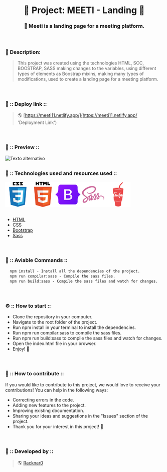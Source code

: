 <h1 align="center">🌟 Project: MEETI - Landing 🎨</h1>

<h3 align="center">📝 Meeti is a landing page for a meeting platform.</h3>

<br>

## <h3>📄 **Description:**</h3>

> This project was created using the technologies HTML, SCC, BOOSTRAP, SASS making changes to the variables, using different types of elements as Boostrap mixins, making many types of modifications, used to create a landing page for a meeting platform.

<br>

## <h3>📄 **:: Deploy link ::**</h3>

> 🌎 [https://meeti11.netlify.app/](https://meeti11.netlify.app/ 'Deployment Link')

<br>

## <h3>📄 **:: Preview ::**</h3>

<img src="./preview.gif" alt="Texto alternativo" width="400px">

<br>

## <h3>📄 **:: Technologies used and resources used ::**</h3>

<div style="display: flex; justify-content: start; align-items: center;">
      <img src="https://raw.githubusercontent.com/devicons/devicon/master/icons/css3/css3-original-wordmark.svg" alt="css3" width="80" height="80" /> 
      <img src="https://github.com/Racknar0/logos/blob/master/coleccion-logos/html5.png?raw=true" alt="css3" width="80" height="80" />
      <img src="https://raw.githubusercontent.com/Racknar0/logos/181ca6311c2bd5811614e50fb29a6c713bc4575e/coleccion-logos/bootstrap/bootstrap-original.svg" alt="bootstrap" width="80" height="80" />
      <img src="https://raw.githubusercontent.com/Racknar0/logos/master/coleccion-logos/sass.png" alt="sass" width="80" height="80" />
      <img src="https://raw.githubusercontent.com/Racknar0/logos/181ca6311c2bd5811614e50fb29a6c713bc4575e/coleccion-logos/gulp/gulp-plain.svg" alt="sass" width="80" height="80" />
</div>



<br>

*  [HTML](https://developer.mozilla.org/es/docs/Web/HTML 'HTML')
*  [CSS](https://developer.mozilla.org/es/docs/Web/CSS 'CSS')
*  [Bootstrap](https://getbootstrap.com/ 'Bootstrap')
*  [Sass](https://sass-lang.com/ 'Sass')


<br>

## <h3>🤖 **:: Aviable Commands ::**</h3>

      npm install - Install all the dependencies of the project.
      npm run compilar:sass - Compile the sass files.
      npm run build:sass - Compile the sass files and watch for changes.

<br>

## <h3>⚙️ **:: How to start ::**</h3>

-   Clone the repository in your computer.
-   Navigate to the root folder of the project.
-   Run npm install in your terminal to install the dependencies.
-   Run npm run compilar:sass to compile the sass files.
-   Run npm run build:sass to compile the sass files and watch for changes.
-   Open the index.html file in your browser.
-   Enjoy! 🎉

<br>

## <h3>🤝 **:: How to contribute ::**</h3>

If you would like to contribute to this project, we would love to receive your contributions! You can help in the following ways:

-   Correcting errors in the code.
-   Adding new features to the project.
-   Improving existing documentation.
-   Sharing your ideas and suggestions in the "Issues" section of the project.
-   Thank you for your interest in this project! 🎉

<br>

## <h3>🤝 **:: Developed by ::**</h3>

> 🌎 [Racknar0](https://github.com/Racknar0 'Deployment Link')
